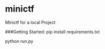 # minictf
Minictf for a local Project

###Getting Started:
pip install requirements.txt

python run.py

